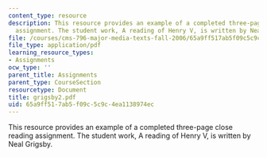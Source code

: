 ```yaml
---
content_type: resource
description: This resource provides an example of a completed three-page close reading
  assignment. The student work, A reading of Henry V, is written by Neal Grigsby.
file: /courses/cms-796-major-media-texts-fall-2006/65a9ff517ab5f09c5c9c4ea1138974ec_grigsby2.pdf
file_type: application/pdf
learning_resource_types:
- Assignments
ocw_type: ''
parent_title: Assignments
parent_type: CourseSection
resourcetype: Document
title: grigsby2.pdf
uid: 65a9ff51-7ab5-f09c-5c9c-4ea1138974ec
---
```

This resource provides an example of a completed three-page close reading assignment. The student work, A reading of Henry V, is written by Neal Grigsby.

